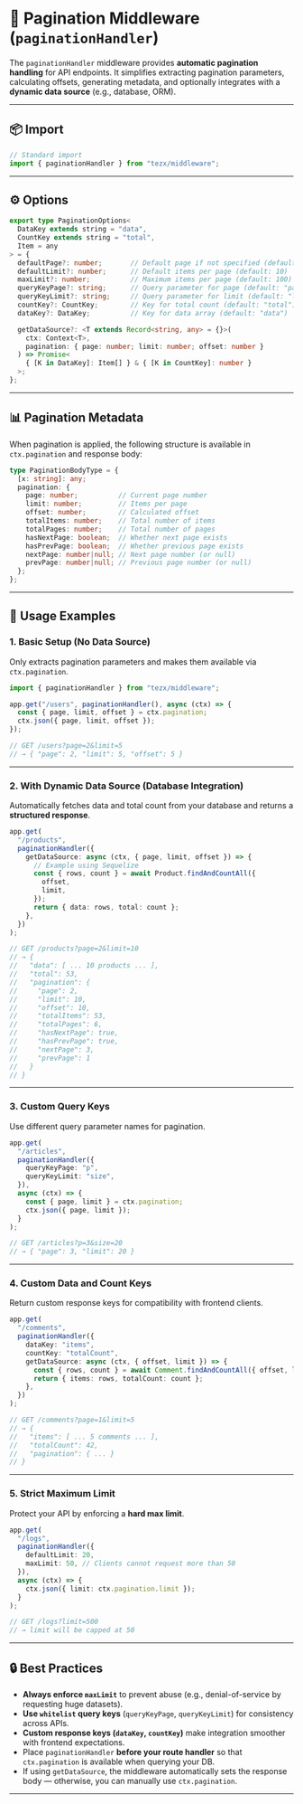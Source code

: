 # 📘 Pagination Middleware (`paginationHandler`)

The `paginationHandler` middleware provides **automatic pagination handling** for API endpoints.
It simplifies extracting pagination parameters, calculating offsets, generating metadata, and optionally integrates with a **dynamic data source** (e.g., database, ORM).

---

## 📦 Import

```ts
// Standard import
import { paginationHandler } from "tezx/middleware";
```

---

## ⚙️ Options

```ts
export type PaginationOptions<
  DataKey extends string = "data",
  CountKey extends string = "total",
  Item = any
> = {
  defaultPage?: number;       // Default page if not specified (default: 1)
  defaultLimit?: number;      // Default items per page (default: 10)
  maxLimit?: number;          // Maximum items per page (default: 100)
  queryKeyPage?: string;      // Query parameter for page (default: "page")
  queryKeyLimit?: string;     // Query parameter for limit (default: "limit")
  countKey?: CountKey;        // Key for total count (default: "total")
  dataKey?: DataKey;          // Key for data array (default: "data")

  getDataSource?: <T extends Record<string, any> = {}>(
    ctx: Context<T>,
    pagination: { page: number; limit: number; offset: number }
  ) => Promise<
    { [K in DataKey]: Item[] } & { [K in CountKey]: number }
  >;
};
```

---

## 📊 Pagination Metadata

When pagination is applied, the following structure is available in `ctx.pagination` and response body:

```ts
type PaginationBodyType = {
  [x: string]: any;
  pagination: {
    page: number;          // Current page number
    limit: number;         // Items per page
    offset: number;        // Calculated offset
    totalItems: number;    // Total number of items
    totalPages: number;    // Total number of pages
    hasNextPage: boolean;  // Whether next page exists
    hasPrevPage: boolean;  // Whether previous page exists
    nextPage: number|null; // Next page number (or null)
    prevPage: number|null; // Previous page number (or null)
  };
};
```

---

## 🚀 Usage Examples

### 1. Basic Setup (No Data Source)

Only extracts pagination parameters and makes them available via `ctx.pagination`.

```ts
import { paginationHandler } from "tezx/middleware";

app.get("/users", paginationHandler(), async (ctx) => {
  const { page, limit, offset } = ctx.pagination;
  ctx.json({ page, limit, offset });
});

// GET /users?page=2&limit=5
// → { "page": 2, "limit": 5, "offset": 5 }
```

---

### 2. With Dynamic Data Source (Database Integration)

Automatically fetches data and total count from your database and returns a **structured response**.

```ts
app.get(
  "/products",
  paginationHandler({
    getDataSource: async (ctx, { page, limit, offset }) => {
      // Example using Sequelize
      const { rows, count } = await Product.findAndCountAll({
        offset,
        limit,
      });
      return { data: rows, total: count };
    },
  })
);

// GET /products?page=2&limit=10
// → {
//   "data": [ ... 10 products ... ],
//   "total": 53,
//   "pagination": {
//     "page": 2,
//     "limit": 10,
//     "offset": 10,
//     "totalItems": 53,
//     "totalPages": 6,
//     "hasNextPage": true,
//     "hasPrevPage": true,
//     "nextPage": 3,
//     "prevPage": 1
//   }
// }
```

---

### 3. Custom Query Keys

Use different query parameter names for pagination.

```ts
app.get(
  "/articles",
  paginationHandler({
    queryKeyPage: "p",
    queryKeyLimit: "size",
  }),
  async (ctx) => {
    const { page, limit } = ctx.pagination;
    ctx.json({ page, limit });
  }
);

// GET /articles?p=3&size=20
// → { "page": 3, "limit": 20 }
```

---

### 4. Custom Data and Count Keys

Return custom response keys for compatibility with frontend clients.

```ts
app.get(
  "/comments",
  paginationHandler({
    dataKey: "items",
    countKey: "totalCount",
    getDataSource: async (ctx, { offset, limit }) => {
      const { rows, count } = await Comment.findAndCountAll({ offset, limit });
      return { items: rows, totalCount: count };
    },
  })
);

// GET /comments?page=1&limit=5
// → {
//   "items": [ ... 5 comments ... ],
//   "totalCount": 42,
//   "pagination": { ... }
// }
```

---

### 5. Strict Maximum Limit

Protect your API by enforcing a **hard max limit**.

```ts
app.get(
  "/logs",
  paginationHandler({
    defaultLimit: 20,
    maxLimit: 50, // Clients cannot request more than 50
  }),
  async (ctx) => {
    ctx.json({ limit: ctx.pagination.limit });
  }
);

// GET /logs?limit=500
// → limit will be capped at 50
```

---

## 🔒 Best Practices

* **Always enforce `maxLimit`** to prevent abuse (e.g., denial-of-service by requesting huge datasets).
* **Use `whitelist` query keys** (`queryKeyPage`, `queryKeyLimit`) for consistency across APIs.
* **Custom response keys (`dataKey`, `countKey`)** make integration smoother with frontend expectations.
* Place `paginationHandler` **before your route handler** so that `ctx.pagination` is available when querying your DB.
* If using `getDataSource`, the middleware automatically sets the response body — otherwise, you can manually use `ctx.pagination`.

---
